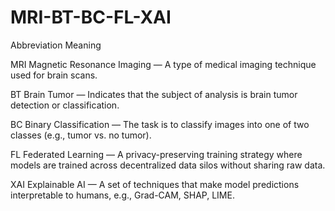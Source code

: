 # MRI-BT-BC-FL-XAI

Abbreviation	Meaning

MRI	          Magnetic Resonance Imaging — A type of medical imaging technique used for brain scans.

BT	          Brain Tumor — Indicates that the subject of analysis is brain tumor detection or classification.

BC	          Binary Classification — The task is to classify images into one of two classes (e.g., tumor vs. no tumor).

FL	          Federated Learning — A privacy-preserving training strategy where models are trained across decentralized data silos without sharing raw data.

XAI	          Explainable AI — A set of techniques that make model predictions interpretable to humans, e.g., Grad-CAM, SHAP, LIME.
